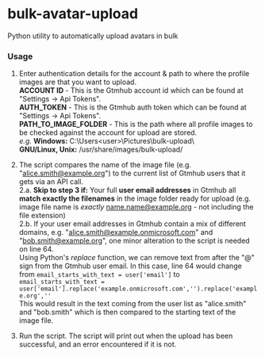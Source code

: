 # bulk-avatar-upload
Python utility to automatically upload avatars in bulk

### Usage
1. Enter authentication details for the account & path to where the profile images are that you want to upload.  
**ACCOUNT ID** - This is the Gtmhub account id which can be found at "Settings -> Api Tokens".  
**AUTH_TOKEN** - This is the Gtmhub auth token which can be found at "Settings -> Api Tokens".  
**PATH_TO_IMAGE_FOLDER** - This is the path where all profile images to be checked against the account for upload are stored.  
  *e.g.* **Windows:** C:\Users\<user>\Pictures\bulk-upload\\\
         **GNU/Linux, Unix:** /usr/share/images/bulk-upload/
2. The script compares the name of the image file (e.g. "alice.smith@example.org") to the current list of Gtmhub users that it gets via an API call.  
2.a. **Skip to step 3 if:** Your full **user email addresses** in Gtmhub all **match exactly the filenames** in the image folder ready for upload (e.g. image file name is *exactly* name.name@example.org - not including the file extension)  
2.b. If your user email addresses in Gtmhub contain a mix of different domains, e.g. "alice.smith@example.onmicrosoft.com" and "bob.smith@example.org", one minor alteration to the script is needed on line 64.  
Using Python's *replace* function, we can remove text from after the "@" sign from the Gtmhub user email.
In this case, line 64 would change from <code>email_starts_with_text = user['email']</code> to <code>email_starts_with_text = user['email'].replace('example.onmicrosoft.com','').replace('example.org',''</code>  
This would result in the text coming from the user list as "alice.smith" and "bob.smith" which is then compared to the starting text of the image file.  

3. Run the script. The script will print out when the upload has been successful, and an error encountered if it is not.
